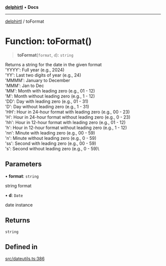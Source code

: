 [**delphirtl**](../README.md) • **Docs**

***

[delphirtl](../globals.md) / toFormat

# Function: toFormat()

> **toFormat**(`format`, `d`): `string`

Returns a string for the date in the given format\
     'YYYY': Full year (e.g., 2024)\
     'YY':   Last two digits of year (e.g., 24)\
     'MMMM': January to December\
     'MMM':  Jan to Dec\
     'MM':   Month with leading zero (e.g., 01 - 12)\
     'M':    Month without leading zero (e.g., 1 - 12)\
     'DD':   Day with leading zero (e.g., 01 - 31)\
     'D':    Day without leading zero (e.g., 1 - 31)\
     'HH':   Hour in 24-hour format with leading zero (e.g., 00 - 23)\
     'H':    Hour in 24-hour format without leading zero (e.g., 0 - 23)\
     'hh':   Hour in 12-hour format with leading zero (e.g., 01 - 12)\
     'h':    Hour in 12-hour format without leading zero (e.g., 1 - 12)\
     'nn':   Minute with leading zero (e.g., 00 - 59)\
     'n':    Minute without leading zero (e.g., 0 - 59)\
     'ss':   Second with leading zero (e.g., 00 - 59)\
     's':    Second without leading zero (e.g., 0 - 59)\

## Parameters

• **format**: `string`

string format

• **d**: `Date`

date instance

## Returns

`string`

## Defined in

[src/dateutils.ts:386](https://github.com/chuacw/delphirtl/blob/f0fe3802fcf930859eb4297a0ec19446d57ff540/src/dateutils.ts#L386)
